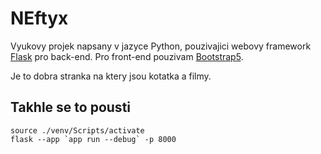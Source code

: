 # NEftyx

Vyukovy projek napsany v jazyce Python, pouzivajici webovy framework [Flask](https://flask.palletsprojects.com/en/2.3.x/) pro back-end. Pro front-end pouzivam [Bootstrap5](https://getbootstrap.com/docs/5.2/getting-started/introduction/).




Je to dobra stranka na ktery jsou kotatka a filmy.

## Takhle se to pousti

```
source ./venv/Scripts/activate
flask --app `app run --debug` -p 8000
```

